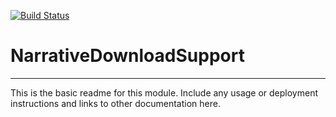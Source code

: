 [![Build Status](https://travis-ci.org/rsutormin/NarrativeDownloadSupport.svg?branch=master)](https://travis-ci.org/rsutormin/NarrativeDownloadSupport)

# NarrativeDownloadSupport
---

This is the basic readme for this module. Include any usage or deployment instructions and links to other documentation here.
